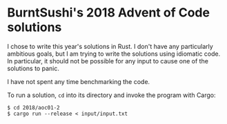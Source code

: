BurntSushi's 2018 Advent of Code solutions
==========================================

I chose to write this year's solutions in Rust. I don't have any particularly
ambitious goals, but I am trying to write the solutions using idiomatic code.
In particular, it should not be possible for any input to cause one of the
solutions to panic.

I have not spent any time benchmarking the code.

To run a solution, `cd` into its directory and invoke the program with Cargo:

```
$ cd 2018/aoc01-2
$ cargo run --release < input/input.txt
```
